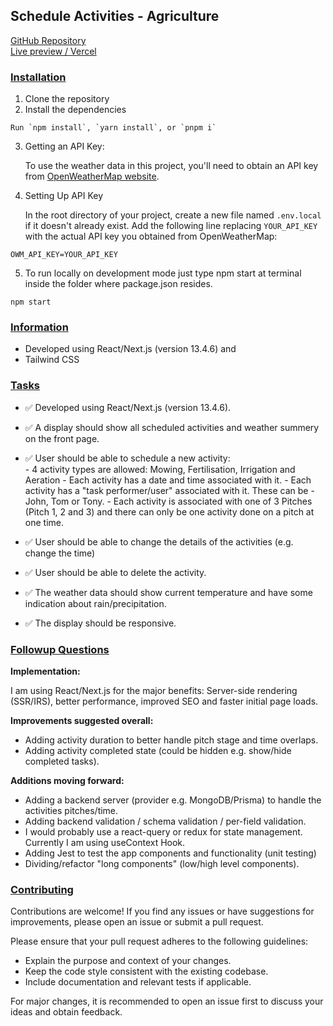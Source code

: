 ## Schedule Activities - Agriculture

[GitHub Repository](https://github.com/ilanlavi22/activity-scheduler-agriculture)
<br>
[Live preview / Vercel](https://activity-scheduler-agriculture.vercel.app)

### <ins>Installation</ins>

1. Clone the repository
2. Install the dependencies

```plaintext
Run `npm install`, `yarn install`, or `pnpm i`
```

3. Getting an API Key:

   To use the weather data in this project, you'll need to obtain an API key from [OpenWeatherMap website](https://openweathermap.org/).

4. Setting Up API Key

   In the root directory of your project, create a new file named `.env.local` if it doesn't already exist. Add the following line replacing `YOUR_API_KEY` with the actual API key you obtained from OpenWeatherMap:

```plaintext
OWM_API_KEY=YOUR_API_KEY
```

5. To run locally on development mode just type npm start at terminal inside the folder where package.json resides.

```plaintext
npm start
```

### <ins>Information</ins>

- Developed using React/Next.js (version 13.4.6) and
- Tailwind CSS

### <ins>Tasks</ins>

- ✅ Developed using React/Next.js (version 13.4.6).
- ✅ A display should show all scheduled activities and weather summery on the front page.<br>
- ✅ User should be able to schedule a new activity:<br> - 4 activity types are allowed: Mowing, Fertilisation, Irrigation and Aeration - Each activity has a date and time associated with it. - Each activity has a "task performer/user" associated with it. These can be - John, Tom or Tony. - Each activity is associated with one of 3 Pitches (Pitch 1, 2 and 3) and there
  can only be one activity done on a pitch at one time.

- ✅ User should be able to change the details of the activities (e.g. change the time)
- ✅ User should be able to delete the activity.
- ✅ The weather data should show current temperature and have some indication about rain/precipitation.
- ✅ The display should be responsive.

### <ins>Followup Questions</ins>

**Implementation:**

I am using React/Next.js for the major benefits: Server-side rendering (SSR/IRS), better performance, improved SEO and faster initial page loads.

**Improvements suggested overall:**<br>

- Adding activity duration to better handle pitch stage and time overlaps.
- Adding activity completed state (could be hidden e.g. show/hide completed tasks).

**Additions moving forward:**

- Adding a backend server (provider e.g. MongoDB/Prisma) to handle the activities pitches/time.
- Adding backend validation / schema validation / per-field validation.
- I would probably use a react-query or redux for state management. Currently I am using useContext Hook.
- Adding Jest to test the app components and functionality (unit testing)
- Dividing/refactor "long components" (low/high level components).

### <ins>Contributing</ins>

Contributions are welcome! If you find any issues or have suggestions for improvements, please open an issue or submit a pull request.

Please ensure that your pull request adheres to the following guidelines:

- Explain the purpose and context of your changes.
- Keep the code style consistent with the existing codebase.
- Include documentation and relevant tests if applicable.

For major changes, it is recommended to open an issue first to discuss your ideas and obtain feedback.
